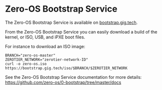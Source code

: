 # Zero-OS Bootstrap Service

The Zero-OS Bootstrap Service is available on [bootstrap.gig.tech](https://bootstrap.gig.tech).

From the Zero-OS Bootstrap Service you can easily download a build of the kernel, or ISO, USB, and iPXE boot files.

For instance to download an ISO image:
```shell
BRANCH="zero-os-master"
ZEROTIER_NETWORK="zerotier-network-ID"
curl -o zero-os.iso https://bootstrap.gig.tech/iso/$BRANCH/$ZEROTIER_NETWORK
```

See the Zero-OS Bootstrap Service documentation for more details: https://github.com/zero-os/0-bootstrap/tree/master/docs
